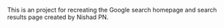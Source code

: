 This is an project for recreating the Google search homepage and search results page created by Nishad PN.